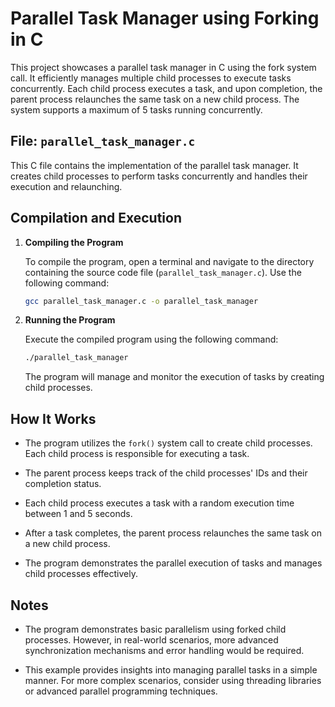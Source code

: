 # Parallel Task Manager using Forking in C

This project showcases a parallel task manager in C using the fork system call. It efficiently manages multiple child processes to execute tasks concurrently. Each child process executes a task, and upon completion, the parent process relaunches the same task on a new child process. The system supports a maximum of 5 tasks running concurrently.

## File: `parallel_task_manager.c`

This C file contains the implementation of the parallel task manager. It creates child processes to perform tasks concurrently and handles their execution and relaunching.

## Compilation and Execution

1. **Compiling the Program**

    To compile the program, open a terminal and navigate to the directory containing the source code file (`parallel_task_manager.c`). Use the following command:

    ```bash
    gcc parallel_task_manager.c -o parallel_task_manager
    ```

2. **Running the Program**

    Execute the compiled program using the following command:

    ```bash
    ./parallel_task_manager
    ```

    The program will manage and monitor the execution of tasks by creating child processes.

## How It Works

- The program utilizes the `fork()` system call to create child processes. Each child process is responsible for executing a task.

- The parent process keeps track of the child processes' IDs and their completion status.

- Each child process executes a task with a random execution time between 1 and 5 seconds.

- After a task completes, the parent process relaunches the same task on a new child process.

- The program demonstrates the parallel execution of tasks and manages child processes effectively.

## Notes

- The program demonstrates basic parallelism using forked child processes. However, in real-world scenarios, more advanced synchronization mechanisms and error handling would be required.

- This example provides insights into managing parallel tasks in a simple manner. For more complex scenarios, consider using threading libraries or advanced parallel programming techniques.
